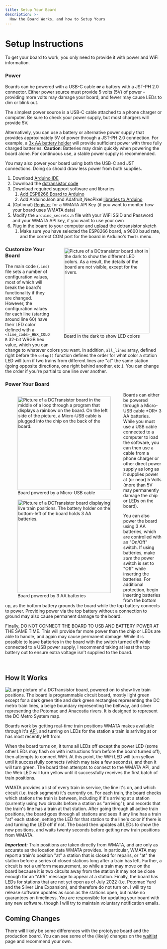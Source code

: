 ```yaml
---
title: Setup Your Board
description: >-
  How the Board Works, and how to Setup Yours
---
```



# Setup Instructions
To get your board to work, you only need to provide it with power and WiFi information.

### Power
Boards can be powered with a USB-C cable **or** a battery with a JST-PH 2.0 connector. Either power source must provide 5 volts (5V) of power - providing more volts may damage your board, and fewer may cause LEDs to dim or blink out.

The simplest power source is a USB-C cable attached to a phone charger or computer. Be sure to check your power supply, but most chargers will provide 5V.

Alternatively, you can use a battery or alternative power supply that provides approximately 5V of power through a JST-PH 2.0 connection. For example, a [3x AA battery holder](https://www.adafruit.com/product/4779) will provide sufficient power with three fully charged batteries.
**Caution**: Batteries may drain quickly when powering the board alone. For continuous use, a stable power supply is recommended.

You may also power your board using both the USB-C and JST connections. Doing so should draw less power from both supplies.

1. Download [Arduino IDE](https://www.arduino.cc/en/software)
2. Download the [dctransistor code](https://github.com/LArkema/dctransistor-project)
3. Download required support software and libraries
    1. [Add ESP8266 Board to Arduino](https://arduino-esp8266.readthedocs.io/en/latest/installing.html#instructions)
    2. Add ArduinoJson and Adafruit_NeoPixel [libraries to Arduino](https://docs.arduino.cc/software/ide-v1/tutorials/installing-libraries)
4. (Optional) [Register](https://developer.wmata.com/signup/) for a WMATA API Key (if you want to monitor how your board uses WMATA data)
5. Modify the `arduino_secrets.h` file with your WiFi SSID and Password and your WMATA API key, if you want to use your own
6. Plug in the board to your computer and [upload](https://docs.arduino.cc/software/ide-v2/tutorials/getting-started/ide-v2-uploading-a-sketch) the dctransistor sketch
    1. Make sure you have selected the ESP8266 board, a 9600 baud rate, and the correct COM port for the board in Arduino's `Tools` menu.

<figure class="led-pic">
<img src="{{ site.baseurl }}/images/board-regular-night.jpg" alt="Picture of a DCtransistor board shot in the dark to show the different LED colors. As a result, the details of the board are not visible, except for the rivers." style="width: 275px; height: auto;">
<figcaption>Board in the dark to show LED colors</figcaption>
</figure>

### Customize Your Board
The main code (`.ino`) file sets a number of configuration values, most of which will break the board's functionality if they are changed. However, the configuration values for each line (starting around line 60) have their LED color
defined with a `<line_code>_HEX_COLOR` 32-bit WRGB hex value, which you can change to whatever colors you want. In addition, `all_lines` array, defined right before the `setup()` function defines the order for what color a station LED will turn if two trains from different lines are "at" the same station (going opposite directions, one right behind another, etc.). You can change the order if you're partial to one line over another.

### Power Your Board
<div class="pwr-pics">
<figure class="first-pwr-pic">
<img src="{{ site.baseurl }}/images/usb-power-board.jpg" alt="Picture of a DCTransistor board in the middle of a loop through a program that displays a rainbow on the board. On the left side of the picture, a Micro-USB cable is plugged into the chip on the back of the board." style="width: 300px; height: auto;">
<figcaption>Board powered by a Micro-USB cable</figcaption>
</figure>

<figure>
<img src="{{ site.baseurl }}/images/bat-power-board.jpg" alt="Picture of a DCTransistor board displaying live train positions. The battery holder on the bottom-left of the board holds 3 AA batteries." style="width: 300px; height: auto;">
<figcaption>Board powered by 3 AA batteries</figcaption>
</figure>
</div>
Boards can either be powered through a Micro-USB cable *OR* 3 AA batteries. While you must use a USB cable connected to a computer to load the software, you can then use a cable from a phone charger or other direct power supply as long as it supplies power at (or near) 5 Volts (more than 5V may permanently damage the chip or LEDs on the board). 

You can also power the board using 3 AA batteries, which are controlled with an "On/Off" switch. If using batteries, make *sure* the power switch is set to "Off" while inserting the batteries. For additional protection, begin inserting batteries from the bottom up, as the bottom battery grounds the board while the top battery connects to power. Providing power via the top battery without a connection to ground may also cause permanent damage to the board. 

Finally, DO NOT CONNECT THE BOARD TO USB AND BATTERY POWER AT THE SAME TIME. This will provide far more power than the chip or LEDs are able to handle, and again may cause permanent damage. While it is possible to leave batteries in the board with the switch turned off while connected to a USB power supply, I recommend taking at least the top battery out to ensure extra voltage isn't supplied to the board.  

<style>
  .pwr-pics {
    margin: auto;
    float: left;
  }
  .led-pic {
    float: right;
  }
</style>
<br>

## How It Works

<img class="cover-board" src="{{ site.baseurl }}/images/board-basic.jpg" alt="Large picture of a DCTransistor board, powered on to show live train positions. The board is programmable circuit board, mostly light green except for a dark green title and dark green rectangles representing the DC metro train lines, a beige boundary representing the beltway, and silver representing the Potomac and Anacostia rivers. It is designed to represent the DC Metro System map.">

Boards work by getting real-time train positions WMATA makes available through it's [API](https://developer.wmata.com/docs/services/5763fa6ff91823096cac1057/operations/5763fb35f91823096cac1058), and turning on LEDs for the station a train is arriving at or has most recently left from. 

When the board turns on, it turns all LEDs off except the power LED (some other LEDs may flash on with instructions from before the board turned off), then attempts to connect WiFi. At this point, the WiFi LED will turn yellow until it successfully connects (which may take a few seconds), and then it will turn green. The board then attempts to connect to the WMATA API, and the Web LED will turn yellow until it successfully receives the first batch of train positions.

WMATA provides a list of every train in service, the line it's on, and which circuit (i.e. track segment) it's currently on. For each train, the board checks which stations the train is between, including if it's arriving at a station (currently using two circuits before a station as "arriving"); and records that the train's line has a train at that station. After going through all active train positions, the board goes through all stations and sees if any line has a train "at" each station, setting the LED for that station to the line's color if there is and turning the LED off if not. The board then updates all LEDs to show the new positions, and waits twenty seconds before getting new train positions from WMATA.

***Important:*** Train positions are taken directly from WMATA, and are only as accurate as the location data WMATA provides. In particular, WMATA may report a train's position "at" a station that is closed for repairs, or "at" the station before a series of closed stations long after a train has left. Further, a circuit is not a uniform measurement, so while a train may move on the board because it is two circuits away from the station it may not be close enough for an "ARR" message to appear at a station. Finally, the board has LEDs for stations that are not yet open as of July 2022 (i.e. Potomac Yard and the Silver Line Expansion), and therefore do not turn on. I will try to release software updates as soon as the stations open, but make no guarantees on timeliness. You are responsible for updating your board with any new software, though I will try to maintain voluntary notification emails.

## Coming Changes
There will likely be some differences with the prototype board and the production board. You can see some of the (likely) changes on the [waitlist](/waitlist/) page and recommend your own.